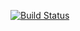 [![Build Status](https://travis-ci.org/XuefengHuang/seattlelib_v2.svg?branch=master)](https://travis-ci.org/XuefengHuang/seattlelib_v2)
